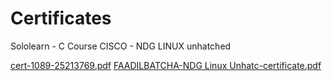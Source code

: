 # Certificates
  Sololearn - C Course
  CISCO - NDG LINUX unhatched
  
  [cert-1089-25213769.pdf](https://github.com/Faadilbatcha/M1_First_Project/files/8286695/cert-1089-25213769.pdf)
  [FAADILBATCHA-NDG Linux Unhatc-certificate.pdf](https://github.com/Faadilbatcha/M1_First_Project/files/8286693/FAADILBATCHA-NDG.Linux.Unhatc-certificate.pdf)
  
